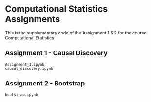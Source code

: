 # Computational Statistics Assignments

This is the supplementary code of the Assignment 1 & 2 for the course Computational Statistics

## Assignment 1 - Causal Discovery

```Assignment_1.ipynb``` <br>
```causal_discovery.ipynb```

## Assignment 2 - Bootstrap

```bootstrap.ipynb```
